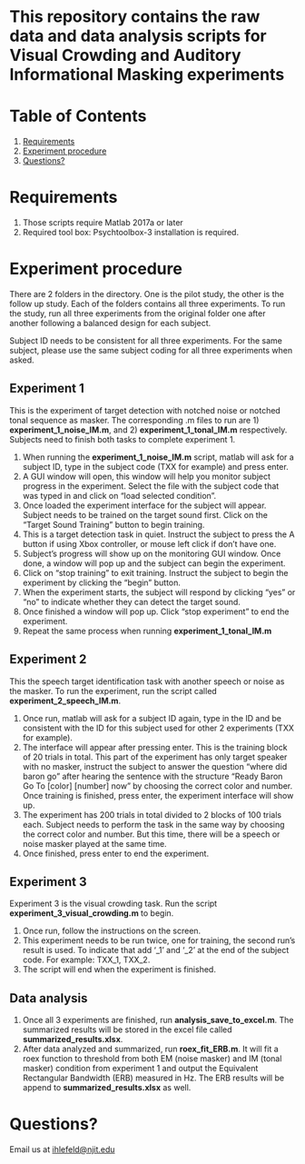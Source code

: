 # This repository contains the raw data and data analysis scripts for Visual Crowding and Auditory Informational Masking experiments

# Table of Contents
1. [Requirements](README.md#Requirements)
1. [Experiment procedure](README.md#Experiment-procedure)
1. [Questions?](README.md#Questions?)

# Requirements
1. Those scripts require Matlab 2017a or later
2. Required tool box: Psychtoolbox-3 installation is required.


# Experiment procedure
There are 2 folders in the directory. One is the pilot study, the other is the follow up study. Each of the folders contains all three experiments.  To run the study, run all three experiments from the original folder one after another following a balanced design for each subject.

Subject ID needs to be consistent for all three experiments. For the same subject, please use the same subject coding for all three experiments when asked.

## Experiment 1
This is the experiment of target detection with notched noise or notched tonal sequence as masker. The corresponding .m files to run are 1) **experiment_1_noise_IM.m**, and 2) **experiment_1_tonal_IM.m** respectively. Subjects need to finish both tasks to complete experiment 1.
1)	When running the **experiment_1_noise_IM.m** script, matlab will ask for a subject ID, type in the subject code (TXX for example) and press enter. 
2)	A GUI window will open, this window will help you monitor subject progress in the experiment. Select the file with the subject code that was typed in and click on “load selected condition”. 
3)	Once loaded the experiment interface for the subject will appear. Subject needs to be trained on the target sound first. Click on the “Target Sound Training” button to begin training. 
4)	This is a target detection task in quiet. Instruct the subject to press the A button if using Xbox controller, or mouse left click if don’t have one. 
5)	Subject’s progress will show up on the monitoring GUI window. Once done, a window will pop up and the subject can begin the experiment.
6)	Click on “stop training” to exit training. Instruct the subject to begin the experiment by clicking the “begin” button. 
7)	When the experiment starts, the subject will respond by clicking “yes” or “no” to indicate whether they can detect the target sound.
8)	Once finished a window will pop up. Click “stop experiment” to end the experiment.
9)	Repeat the same process when running **experiment_1_tonal_IM.m**
## Experiment 2
This the speech target identification task with another speech or noise as the masker. To run the experiment, run the script called **experiment_2_speech_IM.m**.
1)	Once run, matlab will ask for a subject ID again, type in the ID and be consistent with the ID for this subject used for other 2 experiments (TXX for example).
2)	The interface will appear after pressing enter. This is the training block of 20 trials in total. This part of the experiment has only target speaker with no masker, instruct the subject to answer the question “where did baron go” after hearing the sentence with the structure “Ready Baron Go To [color] [number] now” by choosing the correct color and number. Once training is finished, press enter, the experiment interface will show up.
3)	The experiment has 200 trials in total divided to 2 blocks of 100 trials each. Subject needs to perform the task in the same way by choosing the correct color and number. But this time, there will be a speech or noise masker played at the same time.
4)	Once finished, press enter to end the experiment.
## Experiment 3
Experiment 3 is the visual crowding task. Run the script **experiment_3_visual_crowding.m** to begin.
1)	Once run, follow the instructions on the screen.
2)	This experiment needs to be run twice, one for training, the second run’s result is used. To indicate that add ‘_1’ and ‘_2’ at the end of the subject code. For example: TXX_1, TXX_2.
3)	The script will end when the experiment is finished.
## Data analysis
1. Once all 3 experiments are finished, run **analysis_save_to_excel.m**. The summarized results will be stored in the excel file called **summarized_results.xlsx**.
2. After data analyzed and summarized, run **roex_fit_ERB.m**. It will fit a roex function to threshold from both EM (noise masker) and IM (tonal masker) condition from experiment 1 and output the Equivalent Rectangular Bandwidth (ERB) measured in Hz. The ERB results will be append to **summarized_results.xlsx** as well.
# Questions?
Email us at ihlefeld@njit.edu

